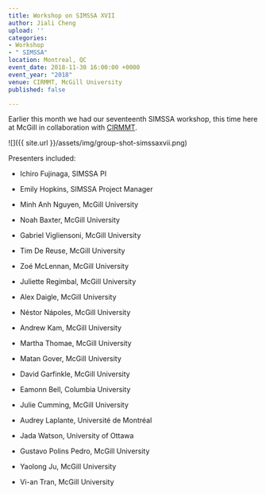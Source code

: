 ```yaml
---
title: Workshop on SIMSSA XVII
author: Jiali Cheng
upload: ''
categories:
- Workshop
- " SIMSSA"
location: Montreal, QC
event_date: 2018-11-30 16:00:00 +0000
event_year: "2018"
venue: CIRMMT, McGill University
published: false

---
```

Earlier this month we had our seventeenth SIMSSA workshop, this time here at McGill in collaboration with [CIRMMT](https://www.cirmmt.org).

![]({{ site.url }}/assets/img/group-shot-simssaxvii.png)

Presenters included:

* Ichiro Fujinaga, SIMSSA PI
* Emily Hopkins, SIMSSA Project Manager
* Minh Anh Nguyen, McGill University
* Noah Baxter, McGill University
* Gabriel Vigliensoni, McGill University
* Tim De Reuse, McGill University
* Zoé McLennan, McGill University
* Juliette Regimbal, McGill University
* Alex Daigle, McGill University
* Néstor Nápoles, McGill University
* Andrew Kam, McGill University
* Martha Thomae, McGill University
* Matan Gover, McGill University
* David Garfinkle, McGill University
* Eamonn Bell, Columbia University
* Julie Cumming, McGill University
* Audrey Laplante, Université de Montréal
* Jada Watson, University of Ottawa
* Gustavo Polins Pedro, McGill University
* Yaolong Ju, McGill University

* Vi-an Tran, McGill University